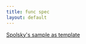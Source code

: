 ```yaml
---
title: func spec
layout: default
---
```

[Spolsky's sample as template](spolsky_func_spec_template)
